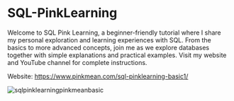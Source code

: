 # SQL-PinkLearning
Welcome to SQL Pink Learning, a beginner-friendly tutorial where I share my personal exploration and learning experiences with SQL. From the basics to more advanced concepts, join me as we explore databases together with simple explanations and practical examples. Visit my website and YouTube channel for complete instructions.

Website: https://www.pinkmean.com/sql-pinklearning-basic1/

![sqlpinklearningpinkmeanbasic](https://github.com/PinkMean/SQL-PinkLearning/assets/137222857/37e1517f-ba4a-4355-9ce4-2ee2018b3fa8)
